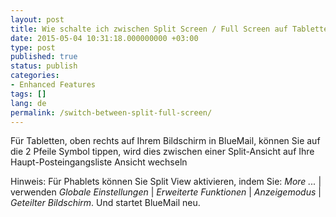 ```yaml
---
layout: post
title: Wie schalte ich zwischen Split Screen / Full Screen auf Tabletten?
date: 2015-05-04 10:31:18.000000000 +03:00
type: post
published: true
status: publish
categories:
- Enhanced Features
tags: []
lang: de
permalink: /switch-between-split-full-screen/
---
```


Für Tabletten, oben rechts auf Ihrem Bildschirm in BlueMail, können Sie auf die 2 Pfeile Symbol tippen, wird dies zwischen einer Split-Ansicht auf Ihre Haupt-Posteingangsliste Ansicht wechseln

Hinweis: Für Phablets können Sie Split View aktivieren, indem Sie: *More ...* \| verwenden *Globale Einstellungen* \| *Erweiterte Funktionen* \| *Anzeigemodus* \| *Geteilter Bildschirm*. Und startet BlueMail neu.
